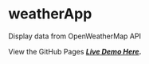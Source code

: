 # weatherApp

Display data from OpenWeatherMap API


View the GitHub Pages **_[Live Demo Here](https://chadjcampbell.github.io/weatherApp/)._**
